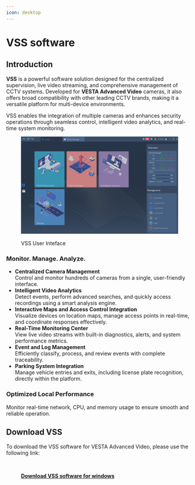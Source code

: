 ```yaml
---
icon: desktop
---
```


# VSS software

## Introduction

**VSS** is a powerful software solution designed for the centralized supervision, live video streaming, and comprehensive management of CCTV systems. Developed for **VESTA Advanced Video** cameras, it also offers broad compatibility with other leading CCTV brands, making it a versatile platform for multi-device environments.

VSS enables the integration of multiple cameras and enhances security operations through seamless control, intelligent video analytics, and real-time system monitoring.

<figure><img src="../.gitbook/assets/image (349).png" alt=""><figcaption><p>VSS User Inteface</p></figcaption></figure>

### Monitor. Manage. Analyze.

* **Centralized Camera Management**\
  Control and monitor hundreds of cameras from a single, user-friendly interface.
* **Intelligent Video Analytics**\
  Detect events, perform advanced searches, and quickly access recordings using a smart analysis engine.
* **Interactive Maps and Access Control Integration**\
  Visualize devices on location maps, manage access points in real-time, and coordinate responses effectively.
* **Real-Time Monitoring Center**\
  View live video streams with built-in diagnostics, alerts, and system performance metrics.
* **Event and Log Management**\
  Efficiently classify, process, and review events with complete traceability.
* **Parking System Integration**\
  Manage vehicle entries and exits, including license plate recognition, directly within the platform.

### Optimized Local Performance

Monitor real-time network, CPU, and memory usage to ensure smooth and reliable operation.

## Download VSS

To download the VSS software for VESTA Advanced Video, please use the following link:

<figure><img src="../.gitbook/assets/exe.ico" alt=""><figcaption><p><a href="https://gofile.me/7yryF/49mqxKch8"><strong>Download VSS software for windows</strong></a></p></figcaption></figure>

##
